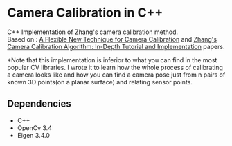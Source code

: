 # Camera Calibration in C++

C++ Implementation of Zhang's camera calibration method.  
Based on : 
[A Flexible New Technique for Camera
Calibration](https://www.microsoft.com/en-us/research/wp-content/uploads/2016/02/tr98-71.pdf) and [Zhang's Camera Calibration Algorithm: In-Depth Tutorial and Implementation](https://www.researchgate.net/publication/303233579_Zhang's_Camera_Calibration_Algorithm_In-Depth_Tutorial_and_Implementation) papers.

*Note that this implementation is inferior to what you can find in the most popular CV libraries. I wrote it to learn how the whole process of calibrating a camera looks like and how you can find a camera pose just from n pairs of known 3D points(on a planar surface) and relating sensor points.

## Dependencies

* C++  
* OpenCv 3.4
* Eigen 3.4.0